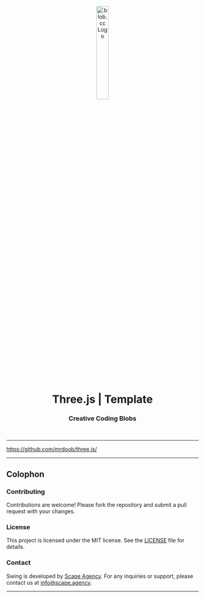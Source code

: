 <p align="center">
    <img src="https://github.com/scape-agency/blob.cc/blob/54daa7b589f4294c7858b362013eb57ea525ab4e/res/logo/logo-07-topaz%400.3x.png" width="25%" height="25%" alt="blob.cc Logo">
</p>
<h1 align='center' style='border-bottom: none;'>Three.js | Template</h1>
<h3 align='center'>Creative Coding Blobs</h3>
<br/>

---

https://github.com/mrdoob/three.js/


---

## Colophon

### Contributing

Contributions are welcome! Please fork the repository and submit a pull request with your changes.

### License

This project is licensed under the MIT license. See the [LICENSE](LICENSE) file for details.

### Contact

Swing is developed by [Scape Agency](https://www.scape.agency). For any inquiries or support, please contact us at [info@scape.agency](info@scape.agency).

---
